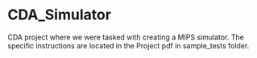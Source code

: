 # CDA_Simulator
CDA project where we were tasked with creating a MIPS simulator. The specific instructions are located in the Project pdf in sample_tests folder.
